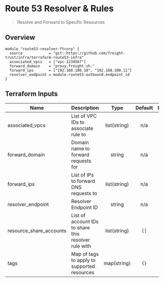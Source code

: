 # Route 53 Resolver & Rules

> Resolve and Forward to Specific Resources


## Overview

```
module "route53-resolver-ftcorp" {
  source            = "git::https://github.com/freight-trust/infra/terraform-route53-infra"
  associated_vpcs   = ["vpc-1234567"]
  forward_domain    = "proxy.freight.sh."
  forward_ips       = ["192.168.100.10", "192.168.100.11"]
  resolver_endpoint = module.route53-outbound.endpoint_id
}
```

<!-- BEGINNING OF PRE-COMMIT-TERRAFORM DOCS HOOK -->
## Terraform Inputs

| Name | Description | Type | Default | Required |
|------|-------------|:----:|:-----:|:-----:|
| associated\_vpcs | List of VPC IDs to associate rule to | list(string) | n/a | yes |
| forward\_domain | Domain name to forward requests for | string | n/a | yes |
| forward\_ips | List of IPs to forward DNS requests to | list(string) | n/a | yes |
| resolver\_endpoint | Resolver Endpoint ID | string | n/a | yes |
| resource\_share\_accounts | List of account IDs to share this resolver rule with | list(string) | `[]` | no |
| tags | Map of tags to apply to supported resources | map(string) | `{}` | no |
<!-- END OF PRE-COMMIT-TERRAFORM DOCS HOOK -->
